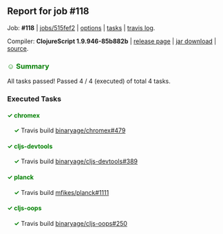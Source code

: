 ## Report for job #118

Job: **#118** | [jobs/515fef2](https://github.com/cljs-oss/canary/commit/515fef23f039fc2d3b43855ef75255fdf160452b) | [options](options.edn) | [tasks](tasks.edn) | [travis log](https://travis-ci.org/cljs-oss/canary/builds/289356960).

Compiler: **ClojureScript 1.9.946-85b882b** | [release page](https://github.com/cljs-oss/canary/releases/tag/r1.9.946-85b882b) | [jar download](https://github.com/cljs-oss/canary/releases/download/r1.9.946-85b882b/clojurescript-1.9.946-85b882b.jar) | [source](https://github.com/clojure/clojurescript/commit/85b882b728984734793d635c923bfab0f71ba00f).

### <b style='color:green'>☺ Summary</b>

All tasks passed! Passed 4 / 4 (executed) of total 4 tasks.

### Executed Tasks

#### <b style='color:green'>&#x2713; chromex</b>
&nbsp;&nbsp;&nbsp;&nbsp;<b style='color:green'>&#x2713;</b> Travis build [binaryage/chromex#479](https://travis-ci.org/binaryage/chromex/builds/289358055)<br>

#### <b style='color:green'>&#x2713; cljs-devtools</b>
&nbsp;&nbsp;&nbsp;&nbsp;<b style='color:green'>&#x2713;</b> Travis build [binaryage/cljs-devtools#389](https://travis-ci.org/binaryage/cljs-devtools/builds/289358057)<br>

#### <b style='color:green'>&#x2713; planck</b>
&nbsp;&nbsp;&nbsp;&nbsp;<b style='color:green'>&#x2713;</b> Travis build [mfikes/planck#1111](https://travis-ci.org/mfikes/planck/builds/289358051)<br>

#### <b style='color:green'>&#x2713; cljs-oops</b>
&nbsp;&nbsp;&nbsp;&nbsp;<b style='color:green'>&#x2713;</b> Travis build [binaryage/cljs-oops#250](https://travis-ci.org/binaryage/cljs-oops/builds/289358058)<br>